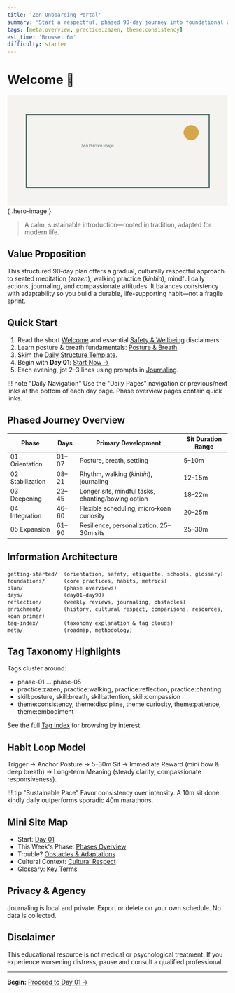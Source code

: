 ```yaml
---
title: 'Zen Onboarding Portal'
summary: 'Start a respectful, phased 90‑day journey into foundational Zen-inspired practice with clarity and gentle discipline.'
tags: [meta:overview, practice:zazen, theme:consistency]
est_time: 'Browse: 6m'
difficulty: starter
---
```


# Welcome :seedling:

![Zen meditation scene with cushion and peaceful atmosphere](assets/images/image.png){ .hero-image }

> A calm, sustainable introduction—rooted in tradition, adapted for modern life.

## Value Proposition

This structured 90‑day plan offers a gradual, culturally respectful approach to seated meditation (_zazen_), walking practice (_kinhin_), mindful daily actions, journaling, and compassionate attitudes. It balances consistency with adaptability so you build a durable, life-supporting habit—not a fragile sprint.

## Quick Start

1. Read the short [Welcome](getting-started/welcome.md) and essential [Safety & Wellbeing](getting-started/safety-wellbeing.md) disclaimers.
2. Learn posture & breath fundamentals: [Posture & Breath](getting-started/posture-and-breath.md).
3. Skim the [Daily Structure Template](foundations/daily-structure-template.md).
4. Begin with **Day 01**: [Start Now →](days/day01.md)
5. Each evening, jot 2–3 lines using prompts in [Journaling](reflection/journaling-prompts.md).

!!! note "Daily Navigation"
Use the "Daily Pages" navigation or previous/next links at the bottom of each day page. Phase overview pages contain quick links.

## Phased Journey Overview

| Phase            | Days  | Primary Development                                | Sit Duration Range |
| ---------------- | ----- | -------------------------------------------------- | ------------------ |
| 01 Orientation   | 01–07 | Posture, breath, settling                          | 5–10m              |
| 02 Stabilization | 08–21 | Rhythm, walking (_kinhin_), journaling             | 12–15m             |
| 03 Deepening     | 22–45 | Longer sits, mindful tasks, chanting/bowing option | 18–22m             |
| 04 Integration   | 46–60 | Flexible scheduling, micro‑koan curiosity          | 20–25m             |
| 05 Expansion     | 61–90 | Resilience, personalization, 25–30m sits           | 25–30m             |

## Information Architecture

```text
getting-started/  (orientation, safety, etiquette, schools, glossary)
foundations/      (core practices, habits, metrics)
plan/             (phase overviews)
days/             (day01–day90)
reflection/       (weekly reviews, journaling, obstacles)
enrichment/       (history, cultural respect, comparisons, resources, koan primer)
tag-index/        (taxonomy explanation & tag clouds)
meta/             (roadmap, methodology)
```

## Tag Taxonomy Highlights

Tags cluster around:

-   phase-01 … phase-05
-   practice:zazen, practice:walking, practice:reflection, practice:chanting
-   skill:posture, skill:breath, skill:attention, skill:compassion
-   theme:consistency, theme:discipline, theme:curiosity, theme:patience, theme:embodiment

See the full [Tag Index](tag-index/index.md) for browsing by interest.

## Habit Loop Model

Trigger → Anchor Posture → 5–30m Sit → Immediate Reward (mini bow & deep breath) → Long-term Meaning (steady clarity, compassionate responsiveness).

!!! tip "Sustainable Pace"
Favor consistency over intensity. A 10m sit done kindly daily outperforms sporadic 40m marathons.

## Mini Site Map

-   Start: [Day 01](days/day01.md)
-   This Week's Phase: [Phases Overview](plan/phases-overview.md)
-   Trouble? [Obstacles & Adaptations](reflection/obstacles-and-adaptations.md)
-   Cultural Context: [Cultural Respect](enrichment/cultural-respect.md)
-   Glossary: [Key Terms](getting-started/glossary.md)

## Privacy & Agency

Journaling is local and private. Export or delete on your own schedule. No data is collected.

## Disclaimer

This educational resource is not medical or psychological treatment. If you experience worsening distress, pause and consult a qualified professional.

---

**Begin:** [Proceed to Day 01 →](days/day01.md)
